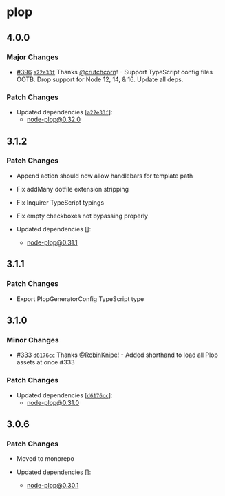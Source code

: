 # plop

## 4.0.0

### Major Changes

- [#396](https://github.com/plopjs/plop/pull/396) [`a22e33f`](https://github.com/plopjs/plop/commit/a22e33f416340352e83a1e9c0d470baf2aff1c4b) Thanks [@crutchcorn](https://github.com/crutchcorn)! - Support TypeScript config files OOTB. Drop support for Node 12, 14, & 16. Update all deps.

### Patch Changes

- Updated dependencies [[`a22e33f`](https://github.com/plopjs/plop/commit/a22e33f416340352e83a1e9c0d470baf2aff1c4b)]:
  - node-plop@0.32.0

## 3.1.2

### Patch Changes

- Append action should now allow handlebars for template path

* Fix addMany dotfile extension stripping

- Fix Inquirer TypeScript typings

* Fix empty checkboxes not bypassing properly

* Updated dependencies []:
  - node-plop@0.31.1

## 3.1.1

### Patch Changes

- Export PlopGeneratorConfig TypeScript type

## 3.1.0

### Minor Changes

- [#333](https://github.com/plopjs/plop/pull/333) [`d6176cc`](https://github.com/plopjs/plop/commit/d6176cce4ee57dfc18ad1c86ec467444e966567e) Thanks [@RobinKnipe](https://github.com/RobinKnipe)! - Added shorthand to load all Plop assets at once #333

### Patch Changes

- Updated dependencies [[`d6176cc`](https://github.com/plopjs/plop/commit/d6176cce4ee57dfc18ad1c86ec467444e966567e)]:
  - node-plop@0.31.0

## 3.0.6

### Patch Changes

- Moved to monorepo

- Updated dependencies []:
  - node-plop@0.30.1
